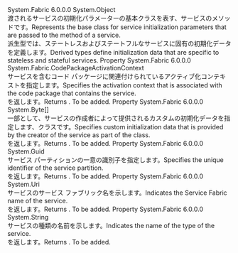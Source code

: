 <Type Name="ServiceInitializationParameters" FullName="System.Fabric.ServiceInitializationParameters">
  <TypeSignature Language="C#" Value="public abstract class ServiceInitializationParameters" />
  <TypeSignature Language="ILAsm" Value=".class public auto ansi abstract beforefieldinit ServiceInitializationParameters extends System.Object" />
  <TypeSignature Language="DocId" Value="T:System.Fabric.ServiceInitializationParameters" />
  <TypeSignature Language="VB.NET" Value="Public MustInherit Class ServiceInitializationParameters" />
  <TypeSignature Language="F#" Value="type ServiceInitializationParameters = class" />
  <AssemblyInfo>
    <AssemblyName>System.Fabric</AssemblyName>
    <AssemblyVersion>6.0.0.0</AssemblyVersion>
  </AssemblyInfo>
  <Base>
    <BaseTypeName>System.Object</BaseTypeName>
  </Base>
  <Interfaces />
  <Docs>
    <summary>
      <para><span data-ttu-id="2974c-101">渡されるサービスの初期化パラメーターの基本クラスを表す、<see cref="M:System.Fabric.IStatefulServiceReplica.Initialize(System.Fabric.StatefulServiceInitializationParameters)" />サービスのメソッドです。</span><span class="sxs-lookup"><span data-stu-id="2974c-101">Represents the base class for service initialization parameters that are passed to the <see cref="M:System.Fabric.IStatefulServiceReplica.Initialize(System.Fabric.StatefulServiceInitializationParameters)" /> method of a service.</span></span></para>
    </summary>
    <remarks>
      <para><span data-ttu-id="2974c-102">派生型では、ステートレスおよびステートフルなサービスに固有の初期化データを定義します。</span><span class="sxs-lookup"><span data-stu-id="2974c-102">Derived types define initialization data that are specific to stateless and stateful services.</span></span></para>
    </remarks>
  </Docs>
  <Members>
    <Member MemberName="CodePackageActivationContext">
      <MemberSignature Language="C#" Value="public System.Fabric.CodePackageActivationContext CodePackageActivationContext { get; }" />
      <MemberSignature Language="ILAsm" Value=".property instance class System.Fabric.CodePackageActivationContext CodePackageActivationContext" />
      <MemberSignature Language="DocId" Value="P:System.Fabric.ServiceInitializationParameters.CodePackageActivationContext" />
      <MemberSignature Language="VB.NET" Value="Public ReadOnly Property CodePackageActivationContext As CodePackageActivationContext" />
      <MemberSignature Language="F#" Value="member this.CodePackageActivationContext : System.Fabric.CodePackageActivationContext" Usage="System.Fabric.ServiceInitializationParameters.CodePackageActivationContext" />
      <MemberType>Property</MemberType>
      <AssemblyInfo>
        <AssemblyName>System.Fabric</AssemblyName>
        <AssemblyVersion>6.0.0.0</AssemblyVersion>
      </AssemblyInfo>
      <ReturnValue>
        <ReturnType>System.Fabric.CodePackageActivationContext</ReturnType>
      </ReturnValue>
      <Docs>
        <summary>
          <para><span data-ttu-id="2974c-103">サービスを含むコード パッケージに関連付けられているアクティブ化コンテキストを指定します。</span><span class="sxs-lookup"><span data-stu-id="2974c-103">Specifies the activation context that is associated with the code package that contains the service.</span></span></para>
        </summary>
        <value>
          <para><span data-ttu-id="2974c-104"><see cref="T:System.Fabric.CodePackageActivationContext" /> を返します。</span><span class="sxs-lookup"><span data-stu-id="2974c-104">Returns <see cref="T:System.Fabric.CodePackageActivationContext" />.</span></span></para>
        </value>
        <remarks>To be added.</remarks>
      </Docs>
    </Member>
    <Member MemberName="InitializationData">
      <MemberSignature Language="C#" Value="public byte[] InitializationData { get; }" />
      <MemberSignature Language="ILAsm" Value=".property instance unsigned int8[] InitializationData" />
      <MemberSignature Language="DocId" Value="P:System.Fabric.ServiceInitializationParameters.InitializationData" />
      <MemberSignature Language="VB.NET" Value="Public ReadOnly Property InitializationData As Byte()" />
      <MemberSignature Language="F#" Value="member this.InitializationData : byte[]" Usage="System.Fabric.ServiceInitializationParameters.InitializationData" />
      <MemberType>Property</MemberType>
      <AssemblyInfo>
        <AssemblyName>System.Fabric</AssemblyName>
        <AssemblyVersion>6.0.0.0</AssemblyVersion>
      </AssemblyInfo>
      <ReturnValue>
        <ReturnType>System.Byte[]</ReturnType>
      </ReturnValue>
      <Docs>
        <summary>
          <para><span data-ttu-id="2974c-105">一部として、サービスの作成者によって提供されるカスタムの初期化データを指定します、<see cref="T:System.Fabric.Description.ServiceDescription" />クラスです。</span><span class="sxs-lookup"><span data-stu-id="2974c-105">Specifies custom initialization data that is provided by the creator of the service as part of the <see cref="T:System.Fabric.Description.ServiceDescription" /> class.</span></span></para>
        </summary>
        <value>
          <para><span data-ttu-id="2974c-106"><see cref="T:System.Byte" /> を返します。</span><span class="sxs-lookup"><span data-stu-id="2974c-106">Returns <see cref="T:System.Byte" />.</span></span></para>
        </value>
        <remarks>To be added.</remarks>
      </Docs>
    </Member>
    <Member MemberName="PartitionId">
      <MemberSignature Language="C#" Value="public Guid PartitionId { get; }" />
      <MemberSignature Language="ILAsm" Value=".property instance valuetype System.Guid PartitionId" />
      <MemberSignature Language="DocId" Value="P:System.Fabric.ServiceInitializationParameters.PartitionId" />
      <MemberSignature Language="VB.NET" Value="Public ReadOnly Property PartitionId As Guid" />
      <MemberSignature Language="F#" Value="member this.PartitionId : Guid" Usage="System.Fabric.ServiceInitializationParameters.PartitionId" />
      <MemberType>Property</MemberType>
      <AssemblyInfo>
        <AssemblyName>System.Fabric</AssemblyName>
        <AssemblyVersion>6.0.0.0</AssemblyVersion>
      </AssemblyInfo>
      <ReturnValue>
        <ReturnType>System.Guid</ReturnType>
      </ReturnValue>
      <Docs>
        <summary>
          <para><span data-ttu-id="2974c-107">サービス パーティションの一意の識別子を指定します。</span><span class="sxs-lookup"><span data-stu-id="2974c-107">Specifies the unique identifier of the service partition.</span></span></para>
        </summary>
        <value>
          <para><span data-ttu-id="2974c-108"><see cref="T:System.Guid" /> を返します。</span><span class="sxs-lookup"><span data-stu-id="2974c-108">Returns <see cref="T:System.Guid" />.</span></span></para>
        </value>
        <remarks>To be added.</remarks>
      </Docs>
    </Member>
    <Member MemberName="ServiceName">
      <MemberSignature Language="C#" Value="public Uri ServiceName { get; }" />
      <MemberSignature Language="ILAsm" Value=".property instance class System.Uri ServiceName" />
      <MemberSignature Language="DocId" Value="P:System.Fabric.ServiceInitializationParameters.ServiceName" />
      <MemberSignature Language="VB.NET" Value="Public ReadOnly Property ServiceName As Uri" />
      <MemberSignature Language="F#" Value="member this.ServiceName : Uri" Usage="System.Fabric.ServiceInitializationParameters.ServiceName" />
      <MemberType>Property</MemberType>
      <AssemblyInfo>
        <AssemblyName>System.Fabric</AssemblyName>
        <AssemblyVersion>6.0.0.0</AssemblyVersion>
      </AssemblyInfo>
      <ReturnValue>
        <ReturnType>System.Uri</ReturnType>
      </ReturnValue>
      <Docs>
        <summary>
          <para><span data-ttu-id="2974c-109">サービスのサービス ファブリック名を示します。</span><span class="sxs-lookup"><span data-stu-id="2974c-109">Indicates the Service Fabric name of the service.</span></span></para>
        </summary>
        <value>
          <para><span data-ttu-id="2974c-110"><see cref="T:System.Uri" /> を返します。</span><span class="sxs-lookup"><span data-stu-id="2974c-110">Returns <see cref="T:System.Uri" />.</span></span></para>
        </value>
        <remarks>To be added.</remarks>
      </Docs>
    </Member>
    <Member MemberName="ServiceTypeName">
      <MemberSignature Language="C#" Value="public string ServiceTypeName { get; }" />
      <MemberSignature Language="ILAsm" Value=".property instance string ServiceTypeName" />
      <MemberSignature Language="DocId" Value="P:System.Fabric.ServiceInitializationParameters.ServiceTypeName" />
      <MemberSignature Language="VB.NET" Value="Public ReadOnly Property ServiceTypeName As String" />
      <MemberSignature Language="F#" Value="member this.ServiceTypeName : string" Usage="System.Fabric.ServiceInitializationParameters.ServiceTypeName" />
      <MemberType>Property</MemberType>
      <AssemblyInfo>
        <AssemblyName>System.Fabric</AssemblyName>
        <AssemblyVersion>6.0.0.0</AssemblyVersion>
      </AssemblyInfo>
      <ReturnValue>
        <ReturnType>System.String</ReturnType>
      </ReturnValue>
      <Docs>
        <summary>
          <para><span data-ttu-id="2974c-111">サービスの種類の名前を示します。</span><span class="sxs-lookup"><span data-stu-id="2974c-111">Indicates the name of the type of the service.</span></span></para>
        </summary>
        <value>
          <para><span data-ttu-id="2974c-112"><see cref="T:System.String" /> を返します。</span><span class="sxs-lookup"><span data-stu-id="2974c-112">Returns <see cref="T:System.String" />.</span></span></para>
        </value>
        <remarks>To be added.</remarks>
      </Docs>
    </Member>
  </Members>
</Type>